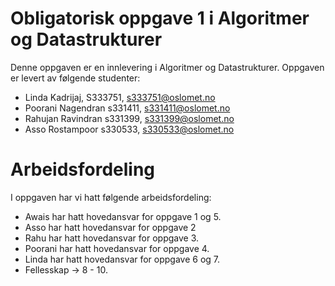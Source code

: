 # Obligatorisk oppgave 1 i Algoritmer og Datastrukturer

Denne oppgaven er en innlevering i Algoritmer og Datastrukturer. 
Oppgaven er levert av følgende studenter:
* Linda Kadrijaj, S333751, s333751@oslomet.no
* Poorani Nagendran s331411, s331411@oslomet.no
* Rahujan Ravindran s331399, s331399@oslomet.no
* Asso Rostampoor s330533, s330533@oslomet.no

# Arbeidsfordeling

I oppgaven har vi hatt følgende arbeidsfordeling:
* Awais har hatt hovedansvar for oppgave 1 og 5. 
* Asso har hatt hovedansvar for oppgave 2
* Rahu har hatt hovedansvar for oppgave 3. 
* Poorani har hatt hovedansvar for oppgave 4. 
* Linda har hatt hovedansvar for oppgave 6 og 7.
* Fellesskap -> 8 - 10.
